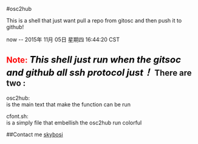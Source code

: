 #osc2hub

This is a shell that just want pull a repo from gitosc and then push it to github!

now -- 2015年 11月 05日 星期四 16:44:20 CST 

<font color=Red>Note:</font>
<font color=Black size=5> ***This shell just run when the gitsoc and github all ssh protocol just！*** </font>
There are two :
---
osc2hub:  
is the main text that make the function can be run
 
cfont.sh:  
is a simply file that embellish the osc2hub run colorful

##Contact me
[skybosi](skybosi_fxc@163.com)
